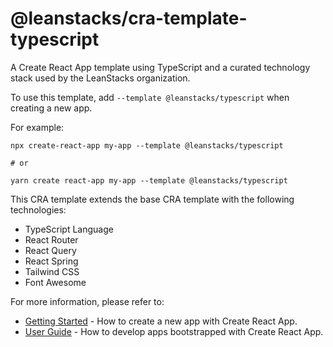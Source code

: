# @leanstacks/cra-template-typescript

A Create React App template using TypeScript and a curated technology stack used by the LeanStacks organization.

To use this template, add `--template @leanstacks/typescript` when creating a new app.

For example:

```shell
npx create-react-app my-app --template @leanstacks/typescript

# or

yarn create react-app my-app --template @leanstacks/typescript
```

This CRA template extends the base CRA template with the following technologies:

- TypeScript Language
- React Router
- React Query
- React Spring
- Tailwind CSS
- Font Awesome

For more information, please refer to:

- [Getting Started](https://create-react-app.dev/docs/getting-started/) - How to create a new app with Create React App.
- [User Guide][cra] - How to develop apps bootstrapped with Create React App.

[cra]: https://create-react-app.dev/
